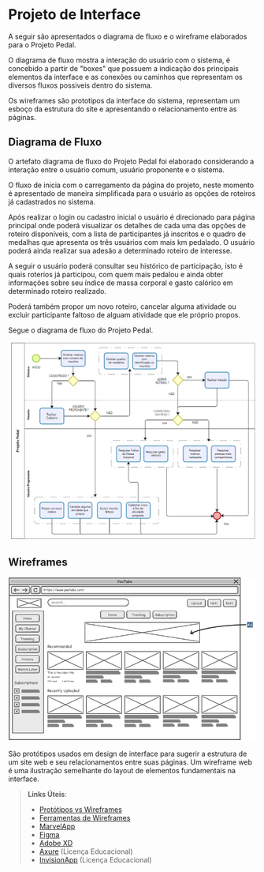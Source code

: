 
# Projeto de Interface

A seguir são apresentados o diagrama de fluxo e o wireframe elaborados para o Projeto Pedal. 

O diagrama de fluxo mostra a interação do usuário com o sistema, é concebido a partir de "boxes" que possuem a indicação dos principais elementos da interface e as conexões ou caminhos que representam os diversos fluxos possiveis dentro do sistema. 

Os wireframes são prototipos da interface do sistema, representam um esboço da estrutura do site e apresentando o relacionamento entre as páginas. 


## Diagrama de Fluxo

O artefato diagrama de fluxo do Projeto Pedal foi elaborado considerando a interação entre o usuário comum, usuário proponente e o sistema. 

O fluxo de inicia com o carregamento da página do projeto, neste momento é apresentado de maneira simplificada para o usuário as opções de roteiros já cadastrados no sistema.

Após realizar o login ou cadastro inicial o usuário é direcionado para página principal onde poderá visualizar os detalhes de cada uma das opções de roteiro disponíveis, com a lista de participantes já inscritos e o quadro de medalhas que apresenta os três usuários com mais km pedalado. O usuário poderá ainda realizar sua adesão a determinado roteiro de interesse. 

A seguir o usuário poderá consultar seu histórico de participação, isto é quais roterios já participou, com quem mais pedalou e ainda obter informações sobre seu índice de massa corporal e gasto calórico em determinado roteiro realizado. 

Poderá também propor um novo roteiro, cancelar alguma atividade ou excluir participante faltoso de alguam atividade que ele próprio propos. 

Segue o diagrama de fluxo do Projeto Pedal.

![Exemplo de Diagrama de Fluxo](img/diagramaFluxo.png)


## Wireframes

![Exemplo de Wireframe](img/wireframe-example.png)

São protótipos usados em design de interface para sugerir a estrutura de um site web e seu relacionamentos entre suas páginas. Um wireframe web é uma ilustração semelhante do layout de elementos fundamentais na interface.
 
> **Links Úteis**:
> - [Protótipos vs Wireframes](https://www.nngroup.com/videos/prototypes-vs-wireframes-ux-projects/)
> - [Ferramentas de Wireframes](https://rockcontent.com/blog/wireframes/)
> - [MarvelApp](https://marvelapp.com/developers/documentation/tutorials/)
> - [Figma](https://www.figma.com/)
> - [Adobe XD](https://www.adobe.com/br/products/xd.html#scroll)
> - [Axure](https://www.axure.com/edu) (Licença Educacional)
> - [InvisionApp](https://www.invisionapp.com/) (Licença Educacional)
